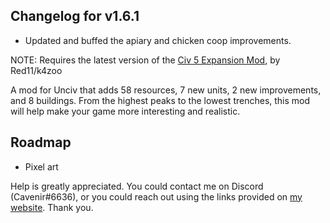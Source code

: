## Changelog for v1.6.1
- Updated and buffed the apiary and chicken coop improvements.

NOTE: Requires the latest version of the [Civ 5 Expansion Mod](https://github.com/k4zoo/Civ5ExpansionMod), by Red11/k4zoo

A mod for Unciv that adds 58 resources, 7 new units, 2 new improvements, and 8 buildings. From the highest peaks to the lowest trenches, this mod will help make your game more interesting and realistic.

## Roadmap
- Pixel art

Help is greatly appreciated. You could contact me on Discord (Cavenir#6636), or you could reach out using the links provided on [my website](https://secession-cycles.carrd.co). Thank you.
